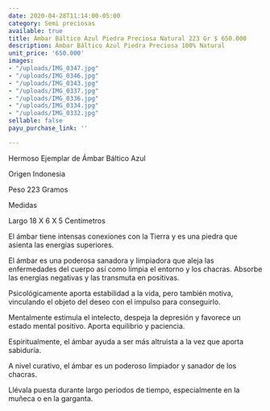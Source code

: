 ```yaml
---
date: 2020-04-28T11:14:00-05:00
category: Semi preciosas
available: true
title: Ámbar Báltico Azul Piedra Preciosa Natural 223 Gr $ 650.000
description: Ámbar Báltico Azul Piedra Preciosa 100% Natural
unit_price: '650.000'
images:
- "/uploads/IMG_0347.jpg"
- "/uploads/IMG_0346.jpg"
- "/uploads/IMG_0343.jpg"
- "/uploads/IMG_0337.jpg"
- "/uploads/IMG_0336.jpg"
- "/uploads/IMG_0334.jpg"
- "/uploads/IMG_0332.jpg"
sellable: false
payu_purchase_link: ''

---
```

Hermoso Ejemplar de Ámbar Báltico Azul 

Origen Indonesia

Peso 223 Gramos 

Medidas 

Largo 18 X 6 X 5 Centímetros 

El ámbar tiene intensas conexiones con la Tierra y es una piedra que asienta las energías superiores.

El ámbar es una poderosa sanadora y limpiadora que aleja las enfermedades del cuerpo así como limpia el entorno y los chacras. Absorbe las energías negativas y las transmuta en positivas.

Psicológicamente aporta estabilidad a la vida, pero también motiva, vinculando el objeto del deseo con el impulso para conseguirlo.

Mentalmente estimula el intelecto, despeja la depresión y favorece un estado mental positivo. Aporta equilibrio y paciencia.

Espiritualmente, el ámbar ayuda a ser más altruista a la vez que aporta sabiduría.

A nivel curativo, el ámbar es un poderoso limpiador y sanador de los chacras.

Llévala puesta durante largo periodos de tiempo, especialmente en la muñeca o en la garganta.